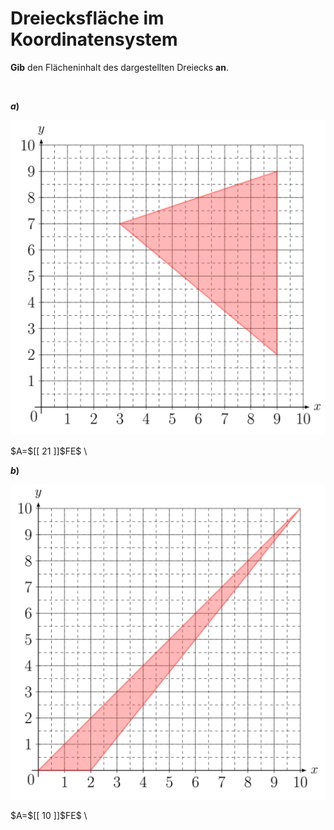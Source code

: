 <!--
version:  0.0.1

language: de

@style
input {
    text-align: center;
}

.flex-container {
    display: flex;
    flex-wrap: wrap;
    align-items: stretch;
    gap: 20px;
}

.flex-child {
    flex: 1;
    min-width: 350px;
    margin-right: 20px;
}

@media (max-width: 400px) {
    .flex-child {
        flex: 100%;
        margin-right: 0;
    }
}
@end

formula: \carry   \textcolor{red}{\scriptsize #1}
formula: \digit   \rlap{\carry{#1}}\phantom{#2}#2
formula: \permil  \text{‰}

import: https://raw.githubusercontent.com/LiaTemplates/Tikz-Jax/main/README.md

script: https://cdn.jsdelivr.net/gh/LiaTemplates/Tikz-Jax@main/dist/index.js


tags: Koordinatensystem, Punkt, Dreieck, Fläche, sehr leicht, niedrig, Angeben

comment: Im Koodinatensystem ist ein Dreieck dargestellt. Bestimme den Flächeninhalt.

author: Martin Lommatzsch

-->




# Dreiecksfläche im Koordinatensystem


**Gib** den Flächeninhalt des dargestellten Dreiecks **an**.

<br>
<section class="flex-container">

<div class="flex-child">

__$a)\;\;$__

<center>

![](https://raw.githubusercontent.com/MINT-the-GAP/Aufgabensammlung/refs/heads/main/Repetitorium/Kap3/Dreieck45a.png)

</center>
 $A=$[[  21  ]]$FE$ \
<br>
</div> 




<div class="flex-child">

__$b)\;\;$__

<center>

![](https://raw.githubusercontent.com/MINT-the-GAP/Aufgabensammlung/refs/heads/main/Repetitorium/Kap3/Dreieck45b.png)

</center>
 $A=$[[  10  ]]$FE$ \
<br>
</div> 


</section>

<br>
<br>
<br>
<br>
<br>